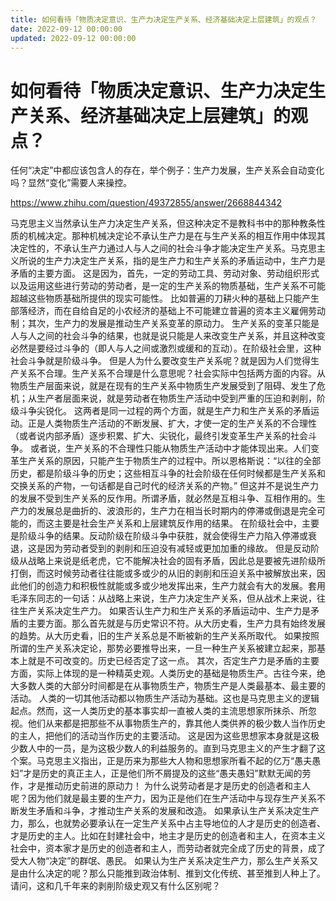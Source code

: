 ```yaml
---
title: 如何看待「物质决定意识、生产力决定生产关系、经济基础决定上层建筑」的观点？
date: 2022-09-12 00:00:00
updated: 2022-09-12 00:00:00
---
```


# 如何看待「物质决定意识、生产力决定生产关系、经济基础决定上层建筑」的观点？

任何“决定”中都应该包含人的存在，举个例子：生产力发展，生产关系会自动变化吗？显然“变化”需要人来操控。

https://www.zhihu.com/question/49372855/answer/2668844342

马克思主义当然承认生产力决定生产关系，但这种决定不是教科书中的那种教条性质的机械决定。那种机械决定论不承认生产力是在与生产关系的相互作用中体现其决定性的，不承认生产力通过人与人之间的社会斗争才能决定生产关系。马克思主义所说的生产力决定生产关系，指的是生产力和生产关系的矛盾运动中，生产力是矛盾的主要方面。
这是因为，首先，一定的劳动工具、劳动对象、劳动组织形式以及运用这些进行劳动的劳动者，是一定的生产关系的物质基础，生产关系不可能超越这些物质基础所提供的现实可能性。
比如普遍的刀耕火种的基础上只能产生部落经济，而在自给自足的小农经济的基础上不可能建立普遍的资本主义雇佣劳动制；其次，生产力的发展是推动生产关系变革的原动力。
生产关系的变革只能是人与人之间的社会斗争的结果，也就是说只能是人来改变生产关系，并且这种改变必然是要经过斗争的（即人与人之间或激烈或缓和的互动）。在阶级社会里，这种社会斗争就是阶级斗争。
但是人为什么要改变生产关系呢？就是因为人们觉得生产关系不合理。生产关系不合理是什么意思呢？社会实际中包括两方面的内容。从物质生产层面来说，就是在现有的生产关系中物质生产发展受到了阻碍、发生了危机；从生产者层面来说，就是劳动者在物质生产活动中受到严重的压迫和剥削，阶级斗争尖锐化。
这两者是同一过程的两个方面，就是生产力和生产关系的矛盾运动。正是人类物质生产活动的不断发展、扩大，才使一定的生产关系的不合理性（或者说内部矛盾）逐步积累、扩大、尖锐化，最终引发变革生产关系的社会斗争。
或者说，生产关系的不合理性只能从物质生产活动中才能体现出来。人们变革生产关系的原因，只能产生于物质生产的过程中。所以恩格斯说：“以往的全部历史，都是阶级斗争的历史；这些相互斗争的社会阶级在任何时候都是生产关系和交换关系的产物，一句话都是自己时代的经济关系的产物。”
但这并不是说生产力的发展不受到生产关系的反作用。所谓矛盾，就必然是互相斗争、互相作用的。生产力的发展总是曲折的、波浪形的，生产力在相当长时期内的停滞或倒退是完全可能的，而这主要是社会生产关系和上层建筑反作用的结果。
在阶级社会中，主要是阶级斗争的结果。反动阶级在阶级斗争中获胜，就会使得生产力陷入停滞或衰退，这是因为劳动者受到的剥削和压迫没有减轻或更加加重的缘故。
但是反动阶级从战略上来说是纸老虎，它不能解决社会的固有矛盾，因此总是要被先进阶级所打倒，而这时候劳动者往往能或多或少的从旧的剥削和压迫关系中被解放出来，因此他们的创造力和积极性就能或多或少地发挥出来，生产力就会有大的发展。套用毛泽东同志的一句话：从战略上来说，生产力决定生产关系，但从战术上来说，往往生产关系决定生产力。
如果否认生产力和生产关系的矛盾运动中、生产力是矛盾的主要方面。那么首先就是与历史常识不符。从大历史看，生产力具有始终发展的趋势。从大历史看，旧的生产关系总是不断被新的生产关系所取代。
如果按照所谓的生产关系决定论，那势必要推导出来，一旦一种生产关系被建立起来，那基本上就是不可改变的。历史已经否定了这一点。
其次，否定生产力是矛盾的主要方面，实际上体现的是一种精英史观。人类历史的基础是物质生产。古往今来，绝大多数人类的大部分时间都是在从事物质生产，物质生产是人类最基本、最主要的活动。
人类的一切其他活动都以物质生产活动为基础。这也是马克思主义的逻辑起点。然而，这一人类历史的基本事实却一直被人类的主流思想家所抹杀、所忽视。他们从来都是把那些不从事物质生产的，靠其他人类供养的极少数人当作历史的主人，把他们的活动当作历史的主要活动。
这是因为这些思想家本身就是这极少数人中的一员，是为这极少数人的利益服务的。直到马克思主义的产生才翻了这个案。马克思主义指出，正是历来为那些大人物和思想家所看不起的亿万“愚夫愚妇”才是历史的真正主人，正是他们所不屑提及的这些“愚夫愚妇”默默无闻的劳作，才是推动历史前进的原动力！
为什么说劳动者是才是历史的创造者和主人呢？因为他们就是最主要的生产力，因为正是他们在生产活动中与现存生产关系不断发生矛盾和斗争，才推动生产关系的发展和改造。
如果承认生产关系决定生产力，那么，也就势必要承认在一定生产关系中占主导地位的人才是历史的创造者、才是历史的主人。比如在封建社会中，地主才是历史的创造者和主人，在资本主义社会中，资本家才是历史的创造者和主人，而劳动者就完全成了历史的背景，成了受大人物“决定”的群氓、愚民。
如果认为生产关系决定生产力，那么生产关系又是由什么决定的呢？那么只能推到政治体制、推到文化传统、甚至推到人种上了。请问，这和几千年来的剥削阶级史观又有什么区别呢？
